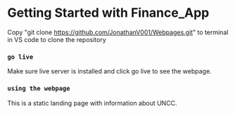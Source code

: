 # Getting Started with Finance_App
Copy "git clone https://github.com/JonathanV001/Webpages.git" to terminal in VS code to clone the repository

### `go live`

Make sure live server is installed and click go live to see the webpage.

### `using the webpage`
This is a static landing page with information about UNCC.
